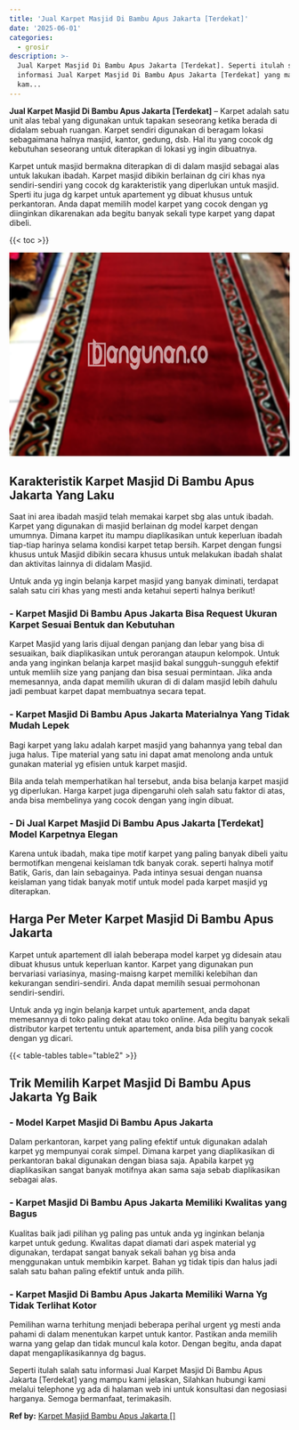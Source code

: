 ```yaml
---
title: 'Jual Karpet Masjid Di Bambu Apus Jakarta [Terdekat]'
date: '2025-06-01'
categories:
  - grosir
description: >-
  Jual Karpet Masjid Di Bambu Apus Jakarta [Terdekat]. Seperti itulah salah satu
  informasi Jual Karpet Masjid Di Bambu Apus Jakarta [Terdekat] yang mampu
  kam...
---
```


**Jual Karpet Masjid Di Bambu Apus Jakarta \[Terdekat\]** – Karpet adalah satu unit alas tebal yang digunakan untuk tapakan seseorang ketika berada di didalam sebuah ruangan. Karpet sendiri digunakan di beragam lokasi sebagaimana halnya masjid, kantor, gedung, dsb. Hal itu yang cocok dg kebutuhan seseorang untuk diterapkan di lokasi yg ingin dibuatnya.

Karpet untuk masjid bermakna diterapkan di di dalam masjid sebagai alas untuk lakukan ibadah. Karpet masjid dibikin berlainan dg ciri khas nya sendiri-sendiri yang cocok dg karakteristik yang diperlukan untuk masjid. Sperti itu juga dg karpet untuk apartement yg dibuat khusus untuk perkantoran. Anda dapat memilih model karpet yang cocok dengan yg diinginkan dikarenakan ada begitu banyak sekali type karpet yang dapat dibeli.

{{< toc >}}

![Jual Karpet Masjid Di Bambu Apus Jakarta [Terdekat]](/images/grosir-karpet-murah-55.png)

## Karakteristik Karpet Masjid Di Bambu Apus Jakarta Yang Laku

Saat ini area ibadah masjid telah memakai karpet sbg alas untuk ibadah. Karpet yang digunakan di masjid berlainan dg model karpet dengan umumnya. Dimana karpet itu mampu diaplikasikan untuk keperluan ibadah tiap-tiap harinya selama kondisi karpet tetap bersih. Karpet dengan fungsi khusus untuk Masjid dibikin secara khusus untuk melakukan ibadah shalat dan aktivitas lainnya di didalam Masjid.

Untuk anda yg ingin belanja karpet masjid yang banyak diminati, terdapat salah satu ciri khas yang mesti anda ketahui seperti halnya berikut!

### \- Karpet Masjid Di Bambu Apus Jakarta Bisa Request Ukuran Karpet Sesuai Bentuk dan Kebutuhan

Karpet Masjid yang laris dijual dengan panjang dan lebar yang bisa di sesuaikan, baik diaplikasikan untuk perorangan ataupun kelompok. Untuk anda yang inginkan belanja karpet masjid bakal sungguh-sungguh efektif untuk memliih size yang panjang dan bisa sesuai permintaan. Jika anda memesannya, anda dapat memilih ukuran di di dalam masjid lebih dahulu jadi pembuat karpet dapat membuatnya secara tepat.

### \- Karpet Masjid Di Bambu Apus Jakarta Materialnya Yang Tidak Mudah Lepek

Bagi karpet yang laku adalah karpet masjid yang bahannya yang tebal dan juga halus. Tipe material yang satu ini dapat amat menolong anda untuk gunakan material yg efisien untuk karpet masjid.

Bila anda telah memperhatikan hal tersebut, anda bisa belanja karpet masjid yg diperlukan. Harga karpet juga dipengaruhi oleh salah satu faktor di atas, anda bisa membelinya yang cocok dengan yang ingin dibuat.

### \- Di Jual Karpet Masjid Di Bambu Apus Jakarta \[Terdekat\] Model Karpetnya Elegan

Karena untuk ibadah, maka tipe motif karpet yang paling banyak dibeli yaitu bermotifkan mengenai keislaman tdk banyak corak. seperti halnya motif Batik, Garis, dan lain sebagainya. Pada intinya sesuai dengan nuansa keislaman yang tidak banyak motif untuk model pada karpet masjid yg diterapkan.

## Harga Per Meter Karpet Masjid Di Bambu Apus Jakarta

Karpet untuk apartement dll ialah beberapa model karpet yg didesain atau dibuat khusus untuk keperluan kantor. Karpet yang digunakan pun bervariasi variasinya, masing-maisng karpet memiliki kelebihan dan kekurangan sendiri-sendiri. Anda dapat memilih sesuai permohonan sendiri-sendiri.

Untuk anda yg ingin belanja karpet untuk apartement, anda dapat memesannya di toko paling dekat atau toko online. Ada begitu banyak sekali distributor karpet tertentu untuk apartement, anda bisa pilih yang cocok dengan yg dicari.

{{< table-tables table="table2" >}}

## Trik Memilih Karpet Masjid Di Bambu Apus Jakarta Yg Baik

### \- Model Karpet Masjid Di Bambu Apus Jakarta

Dalam perkantoran, karpet yang paling efektif untuk digunakan adalah karpet yg mempunyai corak simpel. Dimana karpet yang diaplikasikan di perkantoran bakal digunakan dengan biasa saja. Apabila karpet yg diaplikasikan sangat banyak motifnya akan sama saja sebab diaplikasikan sebagai alas.

### \- Karpet Masjid Di Bambu Apus Jakarta Memiliki Kwalitas yang Bagus

Kualitas baik jadi pilihan yg paling pas untuk anda yg inginkan belanja karpet untuk gedung. Kwalitas dapat diamati dari aspek material yg digunakan, terdapat sangat banyak sekali bahan yg bisa anda menggunakan untuk membikin karpet. Bahan yg tidak tipis dan halus jadi salah satu bahan paling efektif untuk anda pilih.

### \- Karpet Masjid Di Bambu Apus Jakarta Memiliki Warna Yg Tidak Terlihat Kotor

Pemilihan warna terhitung menjadi beberapa perihal urgent yg mesti anda pahami di dalam menentukan karpet untuk kantor. Pastikan anda memilih warna yang gelap dan tidak muncul kala kotor. Dengan begitu, anda dapat dapat mengaplikasikannya dg bagus.

Seperti itulah salah satu informasi Jual Karpet Masjid Di Bambu Apus Jakarta \[Terdekat\] yang mampu kami jelaskan, Silahkan hubungi kami melalui telephone yg ada di halaman web ini untuk konsultasi dan negosiasi harganya. Semoga bermanfaat, terimakasih.

**Ref by:**  [Karpet Masjid Bambu Apus Jakarta []](https://id.wikipedia.org/wiki/Karpet)
